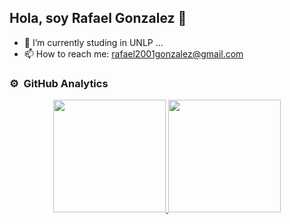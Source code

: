 ## Hola, soy Rafael Gonzalez 👋

- 🔭 I’m currently studing in UNLP ...
-  📫 How to reach me: rafael2001gonzalez@gmail.com

### ⚙️ &nbsp;GitHub Analytics

<p align="center">
<a href="https://github.com/ArisGuimera">
  <img height="180em" src="https://github-readme-stats-eight-theta.vercel.app/api?username=RafaelGonzalez01&show_icons=true&theme=algolia&include_all_commits=true&count_private=true"/>
  <img height="180em" src="https://github-readme-stats-eight-theta.vercel.app/api/top-langs/?username=RafaelGonzalez01&layout=compact&langs_count=8&theme=algolia"/>
</a>
</p>
